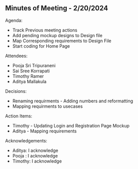 
## Minutes of Meeting - 2/20/2024

 Agenda:
  
  * Track Previous meeting actions
  * Add pending mockup designs to Design file
  * Map Corresponding requirements to Design File
  * Start coding for Home Page
    
 Attendees:
  
  * Pooja Sri Tripuraneni
  * Sai Sree Korrapati
  * Timothy Ramer
  * Aditya Mallakula

 Decisions:

  * Renaming requirments - Adding numbers and reformatting
  * Mapping requirments to usecases

 Action Items:

  * Timothy - Updating Login and Registration Page Mockup
  * Aditya  - Mapping requirements

 Acknowledgements:
  
  * Aditya: I acknowledge
  * Pooja : I acknowledge
  * Timothy: I acknowledge
